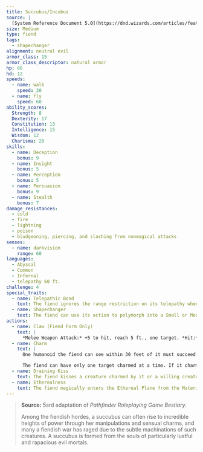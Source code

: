 ```yaml
---
title: Succubus/Incubus
source: |
  [System Reference Document 5.0](https://dnd.wizards.com/articles/features/systems-reference-document-srd)
size: Medium
type: fiend
tags:
  - shapechanger
alignment: neutral evil
armor_class: 15
armor_class_descriptor: natural armor
hp: 66
hd: 12
speeds:
  - name: walk
    speed: 30
  - name: fly
    speed: 60
ability_scores:
  Strength: 8
  Dexterity: 17
  Constitution: 13
  Intelligence: 15
  Wisdom: 12
  Charisma: 20
skills:
  - name: Deception
    bonus: 9
  - name: Insight
    bonus: 5
  - name: Perception
    bonus: 5
  - name: Persuasion
    bonus: 9
  - name: Stealth
    bonus: 7
damage_resistances:
  - cold
  - fire
  - lightning
  - poison
  - bludgeoning, piercing, and slashing from nonmagical attacks
senses:
  - name: darkvision
    range: 60
languages:
  - Abyssal
  - Common
  - Infernal
  - telepathy 60 ft.
challenge: 4
special_traits:
  - name: Telepathic Bond
    text: The fiend ignores the range restriction on its telepathy when communicating with a creature it has charmed. The two don't even need to be on the same plane of existence.
  - name: Shapechanger
    text: The fiend can use its action to polymorph into a Small or Medium humanoid, or back into its true form. Without wings, the fiend loses its flying speed. Other than its size and speed, its statistics are the same in each form. Any equipment it is wearing or carrying isn't transformed. It reverts to its true form if it dies.
actions:
  - name: Claw (Fiend Form Only)
    text: |
      *Melee Weapon Attack:* +5 to hit, reach 5 ft., one target. *Hit:* 6 (1d6 + 3) slashing damage.
  - name: Charm
    text: |
      One humanoid the fiend can see within 30 feet of it must succeed on a DC 15 Wisdom saving throw or be magically charmed for 1 day. The charmed target obeys the fiend's verbal or telepathic commands. If the target suffers any harm or receives a suicidal command, it can repeat the saving throw, ending the effect on a success. If the target successfully saves against the effect, or if the effect on it ends, the target is immune to this fiend's Charm for the next 24 hours.

      The fiend can have only one target charmed at a time. If it charms another, the effect on the previous target ends.
  - name: Draining Kiss
    text: The fiend kisses a creature charmed by it or a willing creature. The target must make a DC 15 Constitution saving throw against this magic, taking 32 (5d10 + 5) psychic damage on a failed save, or half as much damage on a successful one. The target's hit point maximum is reduced by an amount equal to the damage taken. This reduction lasts until the target finishes a long rest. The target dies if this effect reduces its hit point maximum to 0.
  - name: Etherealness
    text: The fiend magically enters the Ethereal Plane from the Material Plane, or vice versa.
---
```


> **Source:** 5srd adaptation of *Pathfinder Roleplaying Game Bestiary*.
>
> Among the fiendish hordes, a succubus can often rise to incredible heights of power through her manipulations and sensual charms, and many a fiendish war has raged due to the subtle machinations of such creatures. A succubus is formed from the souls of particularly lustful and rapacious evil mortals.
